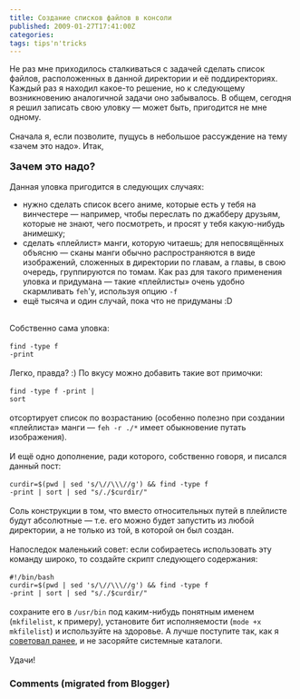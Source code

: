 ```yaml
---
title: Создание списков файлов в консоли
published: 2009-01-27T17:41:00Z
categories: 
tags: tips'n'tricks
---
```


Не раз мне приходилось сталкиваться с задачей сделать список файлов, расположенных в данной директории и её поддиректориях. Каждый раз я находил какое-то решение, но к следующему возникновению аналогичной задачи оно забывалось. В общем, сегодня я решил записать свою уловку — может быть, пригодится не мне одному.<br /><a name='more'></a><br />Сначала я, если позволите, пущусь в небольшое рассуждение на тему «зачем это надо». Итак,<br /><br /><b><font size="+1">Зачем это надо?</font></b><br /><br />Данная уловка пригодится в следующих случаях:<ul><li>нужно сделать список всего аниме, которые есть у тебя на винчестере — например, чтобы переслать по джабберу друзьям, которые не знают, чего посмотреть, и просят у тебя какую-нибудь анимешку;</li><li>сделать «плейлист» манги, которую читаешь; для непосвящённых объясню — сканы манги обычно распространяются в виде изображений, сложенных в директории по главам, а главы, в свою очередь, группируются по томам. Как раз для такого применения уловка и придумана — такие «плейлисты» очень удобно скармливать <code>feh</code>'у, используя опцию <code>-f</code></li><li>ещё тысяча и один случай, пока что не придуманы :D</li></ul><br />Собственно сама уловка:<br /><br /><div class="code"><code>find -type f -print</code></div><br />Легко, правда? :) По вкусу можно добавить такие вот примочки:<br /><br /><div class="code"><code>find -type f -print | sort</code></div><br />отсортирует список по возрастанию (особенно полезно при создании «плейлиста» манги — <code>feh -r ./*</code> имеет обыкновение путать изображения).<br /><br />И ещё одно дополнение, ради которого, собственно говоря, и писался данный пост:<br /><br /><div class="code"><code>curdir=$(pwd | sed 's/\//\\\//g') && find -type f -print | sort | sed "s/./$curdir/"</code></div><br />Соль конструкции в том, что вместо относительных путей в плейлисте будут абсолютные — т.е. его можно будет запустить из любой директории, а не только из той, в которой он был создан.<br /><br />Напоследок маленький совет: если собираетесь использовать эту команду широко, то создайте скрипт следующего содержания:<br /><br /><div class="code"><code>#!/bin/bash<br />curdir=$(pwd | sed 's/\//\\\//g') && find -type f -print | sort | sed "s/./$curdir/"</code></div><br />сохраните его в <code>/usr/bin</code> под каким-нибудь понятным именем (<code>mkfilelist</code>, к примеру), установите бит исполняемости (<code>mode +x mkfilelist</code>) и используйте на здоровье. А лучше поступите так, как я <a href="http://debiania.blogspot.com/2008/08/bash.html">советовал ранее</a>, и не засоряйте системные каталоги.<br /><br />Удачи!

<h3 id='hakyll-convert-comments-title'>Comments (migrated from Blogger)</h3>


